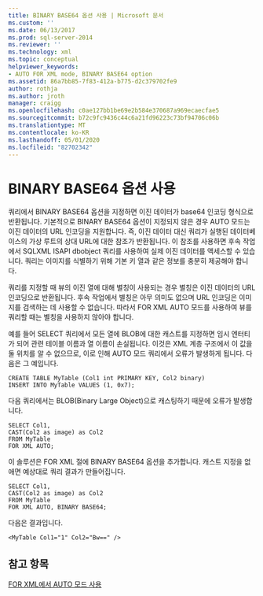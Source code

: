 ```yaml
---
title: BINARY BASE64 옵션 사용 | Microsoft 문서
ms.custom: ''
ms.date: 06/13/2017
ms.prod: sql-server-2014
ms.reviewer: ''
ms.technology: xml
ms.topic: conceptual
helpviewer_keywords:
- AUTO FOR XML mode, BINARY BASE64 option
ms.assetid: 86a7bb85-7f83-412a-b775-d2c379702fe9
author: rothja
ms.author: jroth
manager: craigg
ms.openlocfilehash: c0ae127bb1be69e2b584e370687a969ecaecfae5
ms.sourcegitcommit: b72c9fc9436c44c6a21fd96223c73bf94706c06b
ms.translationtype: MT
ms.contentlocale: ko-KR
ms.lasthandoff: 05/01/2020
ms.locfileid: "82702342"
---
```

# <a name="use-the-binary-base64-option"></a>BINARY BASE64 옵션 사용
  쿼리에서 BINARY BASE64 옵션을 지정하면 이진 데이터가 base64 인코딩 형식으로 반환됩니다. 기본적으로 BINARY BASE64 옵션이 지정되지 않은 경우 AUTO 모드는 이진 데이터의 URL 인코딩을 지원합니다. 즉, 이진 데이터 대신 쿼리가 실행된 데이터베이스의 가상 루트의 상대 URL에 대한 참조가 반환됩니다. 이 참조를 사용하면 후속 작업에서 SQLXML ISAPI dbobject 쿼리를 사용하여 실제 이진 데이터를 액세스할 수 있습니다. 쿼리는 이미지를 식별하기 위해 기본 키 열과 같은 정보를 충분히 제공해야 합니다.  
  
 쿼리를 지정할 때 뷰의 이진 열에 대해 별칭이 사용되는 경우 별칭은 이진 데이터의 URL 인코딩으로 반환됩니다. 후속 작업에서 별칭은 아무 의미도 없으며 URL 인코딩은 이미지를 검색하는 데 사용할 수 없습니다. 따라서 FOR XML AUTO 모드를 사용하여 뷰를 쿼리할 때는 별칭을 사용하지 않아야 합니다.  
  
 예를 들어 SELECT 쿼리에서 모든 열에 BLOB에 대한 캐스트를 지정하면 임시 엔터티가 되어 관련 테이블 이름과 열 이름이 손실됩니다. 이것은 XML 계층 구조에서 이 값을 둘 위치를 알 수 없으므로, 이로 인해 AUTO 모드 쿼리에서 오류가 발생하게 됩니다. 다음은 그 예입니다.  
  
```  
CREATE TABLE MyTable (Col1 int PRIMARY KEY, Col2 binary)  
INSERT INTO MyTable VALUES (1, 0x7);  
```  
  
 다음 쿼리에서는 BLOB(Binary Large Object)으로 캐스팅하기 때문에 오류가 발생합니다.  
  
```  
SELECT Col1,  
CAST(Col2 as image) as Col2  
FROM MyTable  
FOR XML AUTO;  
```  
  
 이 솔루션은 FOR XML 절에 BINARY BASE64 옵션을 추가합니다. 캐스트 지정을 없애면 예상대로 쿼리 결과가 만들어집니다.  
  
```  
SELECT Col1,  
CAST(Col2 as image) as Col2  
FROM MyTable  
FOR XML AUTO, BINARY BASE64;  
```  
  
 다음은 결과입니다.  
  
```  
<MyTable Col1="1" Col2="Bw==" />  
```  
  
## <a name="see-also"></a>참고 항목  
 [FOR XML에서 AUTO 모드 사용](use-auto-mode-with-for-xml.md)  
  
  
